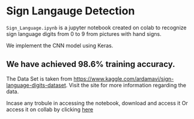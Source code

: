 # Sign Langauge Detection

  `Sign_Language.ipynb` is a jupyter notebook created on colab to recognize sign language digits from 0 to 9 from pictures with hand       signs. 

   We implement the CNN model using Keras.

   ## We have achieved 98.6% training accuracy.

   The Data Set is taken from https://www.kaggle.com/ardamavi/sign-language-digits-dataset. Visit the site for more information regarding the data.

   Incase any trobule in accessing the notebook, download and access it 
   Or access it on collab by clicking [here](https://colab.research.google.com/drive/1-8vVmqbrRRtrPwDw1l1AnhXhoiJ4TGLo)
